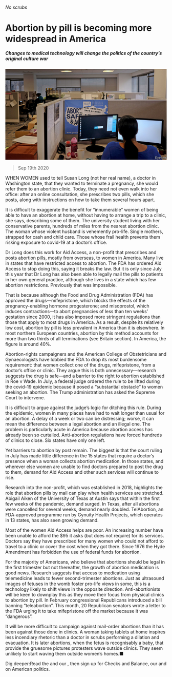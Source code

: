 ###### No scrubs

# Abortion by pill is becoming more widespread in America 

##### Changes to medical technology will change the politics of the country’s original culture war 

![image](images/20200919_USP006_0.jpg) 

> Sep 19th 2020 

WHEN WOMEN used to tell Susan Long (not her real name), a doctor in Washington state, that they wanted to terminate a pregnancy, she would refer them to an abortion clinic. Today, they need not even walk into her office: after an online consultation, she prescribes two pills, which she posts, along with instructions on how to take them several hours apart.

It is difficult to exaggerate the benefit for “innumerable” women of being able to have an abortion at home, without having to arrange a trip to a clinic, she says, describing some of them. The university student living with her conservative parents, hundreds of miles from the nearest abortion clinic. The woman whose violent husband is vehemently pro-life. Single mothers, strapped for cash and child care. Those whose frail health prevents them risking exposure to covid-19 at a doctor’s office.


Dr Long does this work for Aid Access, a non-profit that prescribes and posts abortion pills, mostly from overseas, to women in America. Many live in states that have restricted access to abortion. The FDA has ordered Aid Access to stop doing this, saying it breaks the law. But it is only since July this year that Dr Long has also been able to legally mail the pills to patients in her own general practice, although she lives in a state which has few abortion restrictions. Previously that was impossible.

That is because although the Food and Drug Administration (FDA) has approved the drugs—mifepristone, which blocks the effects of the pregnancy-enabling hormone progesterone; and misoprostol, which induces contractions—to abort pregnancies of less than ten weeks’ gestation since 2000, it has also imposed more stringent regulations than those that apply to most drugs in America. As a result, despite its relatively low cost, abortion by pill is less prevalent in America than it is elsewhere. In most northern European countries, abortion by this method accounts for more than two thirds of all terminations (see Britain section). In America, the figure is around 40%.

Abortion-rights campaigners and the American College of Obstetricians and Gynaecologists have lobbied the FDA to drop its most burdensome requirement: that women collect one of the drugs, mifepristone, from a doctor’s office or clinic. They argue this is both unnecessary—research suggests the drug is safe—and a barrier to the right to abortion established in Roe v Wade. In July, a federal judge ordered the rule to be lifted during the covid-19 epidemic because it posed a “substantial obstacle” to women seeking an abortion. The Trump administration has asked the Supreme Court to intervene.

It is difficult to argue against the judge’s logic for ditching this rule. During the epidemic, women in many places have had to wait longer than usual for an abortion. A delay of a week or two can be distressing; worse, it can mean the difference between a legal abortion and an illegal one. The problem is particularly acute in America because abortion access has already been so curtailed. Anti-abortion regulations have forced hundreds of clinics to close. Six states have only one left.

Yet barriers to abortion by post remain. The biggest is that the court ruling in July has made little difference in the 15 states that require a doctor’s presence when a woman collects abortion medication. In those states, and wherever else women are unable to find doctors prepared to post the drug to them, demand for Aid Access and other such services will continue to rise.

Research into the non-profit, which was established in 2018, highlights the role that abortion pills by mail can play when health services are stretched. Abigail Aiken of the University of Texas at Austin says that within the first few weeks of the pandemic, demand surged. In Texas, after all abortions were cancelled for several weeks, demand nearly doubled. TelAbortion, an FDA-approved programme run by Gynuity Health Projects, which operates in 13 states, has also seen growing demand.

Most of the women Aid Access helps are poor. An increasing number have been unable to afford the $95 it asks (but does not require) for its services. Doctors say they have prescribed for many women who could not afford to travel to a clinic or cover the cost when they got there. Since 1976 the Hyde Amendment has forbidden the use of federal funds for abortion.

For the majority of Americans, who believe that abortions should be legal in the first trimester but not thereafter, the growth of abortion medication is good news. Research suggests that access to medication using telemedicine leads to fewer second-trimester abortions. Just as ultrasound images of fetuses in the womb foster pro-life views in some, this is a technology likely to shift views in the opposite direction. Anti-abortionists will be keen to downplay this as they move their focus from physical clinics to abortion by pill. In February congressional Republicans introduced a bill banning “teleabortion”. This month, 20 Republican senators wrote a letter to the FDA urging it to take mifepristone off the market because it was “dangerous”.

It will be more difficult to campaign against mail-order abortions than it has been against those done in clinics. A woman taking tablets at home inspires less incendiary rhetoric than a doctor in scrubs performing a dilation and evacuation. It is later abortions, when the fetus is recognisably a baby, that provide the gruesome pictures protesters wave outside clinics. They seem unlikely to start waving them outside women’s homes.■

Dig deeper:Read the  and our , then sign up for Checks and Balance, our  and  on American politics.

